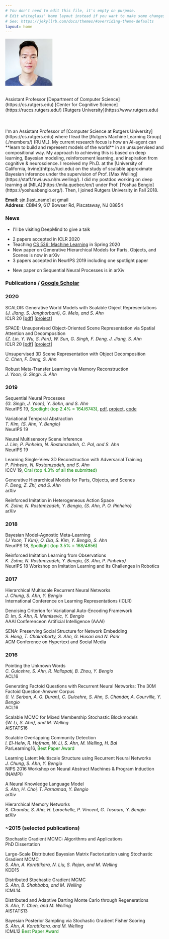 ```yaml
---
# You don't need to edit this file, it's empty on purpose.
# Edit whiteglass' home layout instead if you want to make some changes.
# See: https://jekyllrb.com/docs/themes/#overriding-theme-defaults
layout: home
---
```


<!--## Sungjin Ahn-->

<p><img class="centered-and-cropped-text-wrap" width="150" height="150" src="./assets/img/profile_rutgers.jpg" alt="Sungjin Ahn" /></p>
<br>
Assistant Professor  
[Department of Computer Science](https://cs.rutgers.edu)  
[Center for Cognitive Science](https://ruccs.rutgers.edu/)  
[Rutgers University](https://www.rutgers.edu)   
<br> 
<br> 
<br>
<br>
I'm an Assistant Professor of [Computer Science at Rutgers University](https://cs.rutgers.edu) where I lead the [Rutgers Machine Learning Group](./members/) (RUML). My current research focus is how an AI-agent can **learn to build and represent models of the world** in an unsupervised and compositional way. My approach to achieving this is based on deep learning, Bayesian modeling, reinforcement learning, and inspiration from cognitive & neuroscience. I received my Ph.D. at the [University of California, Irvine](https://uci.edu) on the study of scalable approximate Bayesian inference under the supervision of Prof. [Max Welling](https://staff.fnwi.uva.nl/m.welling/). I did my postdoc working on deep learning at [MILA](https://mila.quebec/en/) under Prof. [Yoshua Bengio](https://yoshuabengio.org/). Then, I joined Rutgers University in Fall 2018.

**Email**: sjn.[last_name] at gmail  
**Address**: CBIM 9, 617 Bowser Rd, Piscataway, NJ 08854


### **News**
- I'll be visiting DeepMind to give a talk
<!--- I'm serving as an Area Chair for UAI 2020-->
- 2 papers accepted in ICLR 2020
- Teaching [CS 536: Machine Learning](https://hackmd.io/@Tn97A1U0QG6gBtFPXRh4oQ/B1sZLO55r) in Spring 2020
- New paper on Generative Hierarchical Models for Parts, Objects, and Scenes is now in arXiv
- 3 papers accepted in NeurIPS 2019 including one spotlight paper
<!--- A paper on Single-View 3D Learning with Adversarial Training is accepted to ICCV 2019 as an oral presentation-->
- New paper on Sequential Neural Processes is in arXiv


### **Publications** / [Google Scholar](https://scholar.google.com/citations?user=nfHyDeUAAAAJ&hl)  



### 2020

SCALOR: Generative World Models with Scalable Object Representations     
*{J. Jiang, S. Janghorbani}, G. Melo, and S. Ahn*  
ICLR 20 [[pdf](https://arxiv.org/pdf/1910.02384.pdf)] [[project](https://sites.google.com/view/scalor/home)]  

SPACE: Unsupervised Object-Oriented Scene Representation via Spatial Attention and Decomposition    
*{Z. Lin, Y. Wu, S. Peri}, W. Sun, G. Singh, F. Deng, J. Jiang, S. Ahn*  
ICLR 20 [[pdf](https://openreview.net/pdf?id=rkl03ySYDH)] [[project](https://sites.google.com/view/space-project-page)]

Unsupervised 3D Scene Representation with Object Decomposition  
*C. Chen, F. Deng, S. Ahn*

Robust Meta-Transfer Learning via Memory Reconstruction  
*J. Yoon, G. Singh. S. Ahn*


### 2019

Sequential Neural Processes   
*{G. Singh, J. Yoon}, Y. Sohn, and S. Ahn*  
NeurIPS 19, <span style="color:green">Spotlight (top 2.4% = 164/6743)</span>, [pdf](https://arxiv.org/pdf/1906.10264.pdf), [project](https://sites.google.com/view/sequential-neural-processes), [code](https://github.com/singhgautam/snp)

Variational Temporal Abstraction  
*T. Kim, {S. Ahn, Y. Bengio}*  
NeurIPS 19

Neural Multisensory Scene Inference  
*J. Lim, P. Pinheiro, N. Rostamzadeh, C. Pal, and S. Ahn*  
NeurIPS 19

Learning Single-View 3D Reconstruction with Adversarial Training   
*P. Pinheiro, N. Rostamzadeh, and S. Ahn*  
ICCV 19, <span style="color:green">Oral (top 4.3% of all the submitted)</span>

Generative Hierarchical Models for Parts, Objects, and Scenes  
*F. Deng, Z. Zhi, and S. Ahn*  
arXiv

Reinforced Imitation in Heterogeneous Action Space  
*K. Zolna, N. Rostamzadeh, Y. Bengio, {S. Ahn, P. O. Pinheiro}*  
arXiv

### 2018

Bayesian Model-Agnostic Meta-Learning  
*{J Yoon, T Kim}, O. Dia, S. Kim, Y. Bengio, S. Ahn*  
NeurIPS 18, <span style="color:green">Spotlight (top 3.5% = 168/4856)</span>


Reinforced Imitation Learning from Observations  
*K. Żołna, N. Rostamzadeh, Y. Bengio, {S. Ahn, P. Pinheiro}*  
NeurIPS 18 Workshop on Imitation Learning and Its Challenges in Robotics


### 2017

Hierarchical Multiscale Recurrent Neural Networks  
*J. Chung, S. Ahn, Y. Bengio*  
International Conference on Learning Representations (ICLR)

Denoising Criterion for Variational Auto-Encoding Framework  
*D. Im, S. Ahn, R. Memisevic, Y. Bengio*  
AAAI Conferenceon Artificial Intelligence (AAAI)

SENA: Preserving Social Structure for Network Embedding  
*S. Hong, T. Chakraborty, S. Ahn, G. Husari and N. Park*  
ACM Conference on Hypertext and Social Media

### 2016

Pointing the Unknown Words  
*C. Gulcehre, S. Ahn, R. Nallapati, B. Zhou, Y. Bengio*  
ACL16

Generating Factoid Questions with Recurrent Neural Networks: The 30M Factoid Question-Answer Corpus  
*{I. V. Serban, A. G. Duran}, C. Gulcehre, S. Ahn, S. Chandar, A. Courville, Y. Bengio*  
ACL16

Scalable MCMC for Mixed Membership Stochastic Blockmodels  
*{W. Li, S. Ahn}, and M. Welling*   
AISTATS16


Scalable Overlapping Community Detection   
*I. El-Helw, R. Hofman, W. Li, S. Ahn, M. Welling, H. Bal*       
ParLearning16, <span style="color:green">Best Paper Award</span>

Learning Latent Multiscale Structure using Recurrent Neural Networks  
*J. Chung, S. Ahn, Y. Bengio*  
NIPS 2016 Workshop on Neural Abstract Machines & Program Induction (NAMPI)


A Neural Knowledge Language Model  
*S. Ahn, H. Choi, T. Parnamaa, Y. Bengio*   
arXiv

Hierarchical Memory Networks  
*S. Chandar, S. Ahn, H. Larochelle, P. Vincent, G. Tasauro, Y. Bengio*    
arXiv

### ~2015 (selected publications)

Stochastic Gradient MCMC: Algorithms and Applications  
PhD Dissertation

Large-Scale Distributed Bayesian Matrix Factorization using Stochastic Gradient MCMC  
*S. Ahn, A. Korattikara, N. Liu, S. Rajan, and M. Welling*  
KDD15

Distributed Stochastic Gradient MCMC  
*S. Ahn, B. Shahbaba, and M. Welling*  
ICML14

Distributed and Adaptive Darting Monte Carlo through Regenerations  
*S. Ahn, Y. Chen, and M. Welling*  
AISTATS13

Bayesian Posterior Sampling via Stochastic Gradient Fisher Scoring  
*S. Ahn, A. Korattikara, and M. Welling*  
ICML12 <span style="color:green">Best Paper Award</span>

